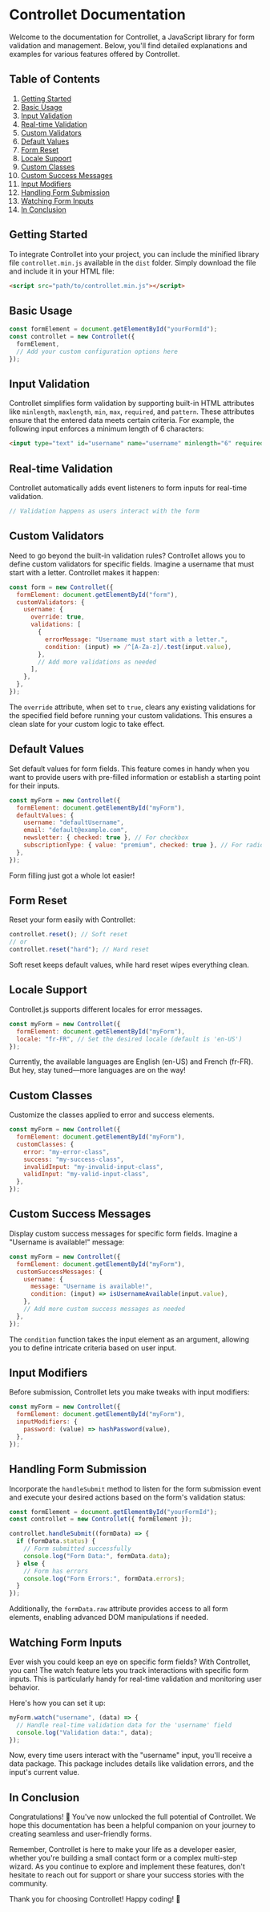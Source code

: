 # Controllet Documentation

Welcome to the documentation for Controllet, a JavaScript library for form validation and management. Below, you'll find detailed explanations and examples for various features offered by Controllet.

## Table of Contents

1. [Getting Started](#getting-started)
2. [Basic Usage](#basic-usage)
3. [Input Validation](#input-validation)
4. [Real-time Validation](#real-time-validation)
5. [Custom Validators](#custom-validators)
6. [Default Values](#default-values)
7. [Form Reset](#form-reset)
8. [Locale Support](#locale-support)
9. [Custom Classes](#custom-classes)
10. [Custom Success Messages](#custom-success-messages)
11. [Input Modifiers](#input-modifiers)
12. [Handling Form Submission](#handling-form-submission)
13. [Watching Form Inputs](#watching-form-inputs)
14. [In Conclusion](#in-conclusion)

## Getting Started

To integrate Controllet into your project, you can include the minified library file `controllet.min.js` available in the `dist` folder. Simply download the file and include it in your HTML file:

```html
<script src="path/to/controllet.min.js"></script>
```

## Basic Usage

```js
const formElement = document.getElementById("yourFormId");
const controllet = new Controllet({
  formElement,
  // Add your custom configuration options here
});
```

## Input Validation

Controllet simplifies form validation by supporting built-in HTML attributes like `minlength`, `maxlength`, `min`, `max`, `required`, and `pattern`. These attributes ensure that the entered data meets certain criteria. For example, the following input enforces a minimum length of 6 characters:

```html
<input type="text" id="username" name="username" minlength="6" required />
```

## Real-time Validation

Controllet automatically adds event listeners to form inputs for real-time validation.

```js
// Validation happens as users interact with the form
```

## Custom Validators

Need to go beyond the built-in validation rules? Controllet allows you to define custom validators for specific fields. Imagine a username that must start with a letter. Controllet makes it happen:

```javascript
const form = new Controllet({
  formElement: document.getElementById("form"),
  customValidators: {
    username: {
      override: true,
      validations: [
        {
          errorMessage: "Username must start with a letter.",
          condition: (input) => /^[A-Za-z]/.test(input.value),
        },
        // Add more validations as needed
      ],
    },
  },
});
```

The `override` attribute, when set to `true`, clears any existing validations for the specified field before running your custom validations. This ensures a clean slate for your custom logic to take effect.

## Default Values

Set default values for form fields. This feature comes in handy when you want to provide users with pre-filled information or establish a starting point for their inputs.

```js
const myForm = new Controllet({
  formElement: document.getElementById("myForm"),
  defaultValues: {
    username: "defaultUsername",
    email: "default@example.com",
    newsletter: { checked: true }, // For checkbox
    subscriptionType: { value: "premium", checked: true }, // For radio button
  },
});
```

Form filling just got a whole lot easier!

## Form Reset

Reset your form easily with Controllet:

```js
controllet.reset(); // Soft reset
// or
controllet.reset("hard"); // Hard reset
```

Soft reset keeps default values, while hard reset wipes everything clean.

## Locale Support

Controllet.js supports different locales for error messages.

```js
const myForm = new Controllet({
  formElement: document.getElementById("myForm"),
  locale: "fr-FR", // Set the desired locale (default is 'en-US')
});
```

Currently, the available languages are English (en-US) and French (fr-FR). But hey, stay tuned—more languages are on the way!

## Custom Classes

Customize the classes applied to error and success elements.

```js
const myForm = new Controllet({
  formElement: document.getElementById("myForm"),
  customClasses: {
    error: "my-error-class",
    success: "my-success-class",
    invalidInput: "my-invalid-input-class",
    validInput: "my-valid-input-class",
  },
});
```

## Custom Success Messages

Display custom success messages for specific form fields. Imagine a "Username is available!" message:

```js
const myForm = new Controllet({
  formElement: document.getElementById("myForm"),
  customSuccessMessages: {
    username: {
      message: "Username is available!",
      condition: (input) => isUsernameAvailable(input.value),
    },
    // Add more custom success messages as needed
  },
});
```

The `condition` function takes the input element as an argument, allowing you to define intricate criteria based on user input.

## Input Modifiers

Before submission, Controllet lets you make tweaks with input modifiers:

```js
const myForm = new Controllet({
  formElement: document.getElementById("myForm"),
  inputModifiers: {
    password: (value) => hashPassword(value),
  },
});
```

## Handling Form Submission

Incorporate the `handleSubmit` method to listen for the form submission event and execute your desired actions based on the form's validation status:

```js
const formElement = document.getElementById("yourFormId");
const controllet = new Controllet({ formElement });

controllet.handleSubmit((formData) => {
  if (formData.status) {
    // Form submitted successfully
    console.log("Form Data:", formData.data);
  } else {
    // Form has errors
    console.log("Form Errors:", formData.errors);
  }
});
```

Additionally, the `formData.raw` attribute provides access to all form elements, enabling advanced DOM manipulations if needed.

## Watching Form Inputs

Ever wish you could keep an eye on specific form fields? With Controllet, you can! The watch feature lets you track interactions with specific form inputs. This is particularly handy for real-time validation and monitoring user behavior.

Here's how you can set it up:

```js
myForm.watch("username", (data) => {
  // Handle real-time validation data for the 'username' field
  console.log("Validation data:", data);
});
```

Now, every time users interact with the "username" input, you'll receive a data package. This package includes details like validation errors, and the input's current value.

## In Conclusion

Congratulations! 🎉 You've now unlocked the full potential of Controllet. We hope this documentation has been a helpful companion on your journey to creating seamless and user-friendly forms.

Remember, Controllet is here to make your life as a developer easier, whether you're building a small contact form or a complex multi-step wizard. As you continue to explore and implement these features, don't hesitate to reach out for support or share your success stories with the community.

Thank you for choosing Controllet! Happy coding! 🚀
